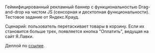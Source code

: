Геймифицированный рекламный баннер с функциональностью Drag-and-drop на чистом JS (сенсорная и десктопная функциональности).
Тестовое задание от Яндекс.Крауд.

Сценарий: пользователь перетаскивает товары в корзину. Если их становится больше трех, появляется кнопка "Оплатить", ведущая на сайт Я.Лавки.

Деплой по [ссылке](https://saparovpetr.github.io/testingForYandexCroud/).
